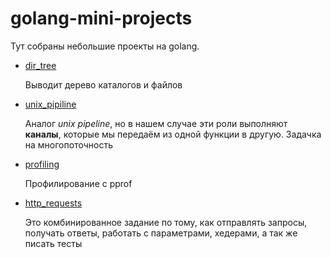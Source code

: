 # golang-mini-projects
Тут собраны небольшие проекты на golang.

 - [dir_tree](dir_tree/)
 
   Выводит дерево каталогов и файлов

 - [unix_pipiline](unix_pipeline/)
 
   Аналог *unix pipeline*, но в нашем случае эти роли выполняют __каналы__, которые мы передаём из одной функции в другую. Задачка на многопоточность


 - [profiling](profiling/)

   Профилирование с pprof
    

 - [http_requests](http_requests/)
 
   Это комбинированное задание по тому, как отправлять запросы, получать ответы, работать с параметрами, хедерами, а так же писать тесты
